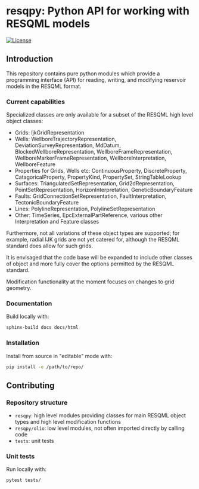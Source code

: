 # resqpy: Python API for working with RESQML models

[![License](http://img.shields.io/badge/license-MIT-blue.svg)](https://github.com/bp/resqpy/blob/master/LICENSE)

## Introduction

This repository contains pure python modules which provide a programming
interface (API) for reading, writing, and modifying reservoir models in the
RESQML format.

### Current capabilities

Specialized classes are only available for a subset of the RESQML high level
object classes:

- Grids: IjkGridRepresentation
- Wells: WellboreTrajectoryRepresentation, DeviationSurveyRepresentation,
  MdDatum, BlockedWellboreRepresentation, WellboreFrameRepresentation,
  WellboreMarkerFrameRepresentation, WellboreInterpretation, WellboreFeature
- Properties for Grids, Wells etc: ContinuousProperty, DiscreteProperty,
  CatagoricalProperty, PropertyKind, PropertySet, StringTableLookup
- Surfaces: TriangulatedSetRepresentation, Grid2dRepresentation,
  PointSetRepresentation, HorizonInterpretation, GeneticBoundaryFeature
- Faults: GridConnectionSetRepresentation, FaultInterpretation,
  TectonicBoundaryFeature
- Lines: PolylineRepresentation, PolylineSetRepresentation
- Other: TimeSeries, EpcExternalPartReference, various other Interpretation and
  Feature classes

Furthermore, not all variations of these object types are supported; for
example, radial IJK grids are not yet catered for, although the RESQML standard
does allow for such grids.

It is envisaged that the code base will be expanded to include other classes of
object and more fully cover the options permitted by the RESQML standard.

Modification functionality at the moment focuses on changes to grid geometry.

### Documentation

Build locally with:

```bash
sphinx-build docs docs/html
```

### Installation

Install from source in "editable" mode with:

```bash
pip install -e /path/to/repo/
```

## Contributing

### Repository structure

- `resqpy`: high level modules providing classes for main RESQML object types
  and high level modification functions
- `resqpy/olio`: low level modules, not often imported directly by calling code
- `tests`: unit tests

### Unit tests

Run locally with:

```bash
pytest tests/
```
